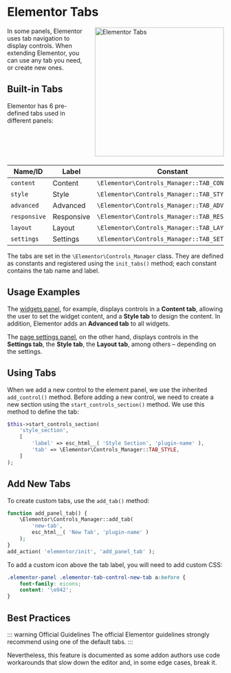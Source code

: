 # Elementor Tabs

<Badge type="tip" vertical="top" text="Elementor Core" /> <Badge type="warning" vertical="top" text="Basic" />

<img src="/assets/img/elementor-tabs.png" alt="Elementor Tabs" style="float: right; width: 300px; margin-left: 20px; margin-bottom: 20px;">

In some panels, Elementor uses tab navigation to display controls. When extending Elementor, you can use any tab you need, or create new ones.

## Built-in Tabs

Elementor has 6 pre-defined tabs used in different panels:

| Name/ID      | Label      | Constant                                      |
|--------------|------------|-----------------------------------------------|
| `content`    | Content    | `\Elementor\Controls_Manager::TAB_CONTENT`    |
| `style`      | Style      | `\Elementor\Controls_Manager::TAB_STYLE`      |
| `advanced`   | Advanced   | `\Elementor\Controls_Manager::TAB_ADVANCED`   |
| `responsive` | Responsive | `\Elementor\Controls_Manager::TAB_RESPONSIVE` |
| `layout`     | Layout     | `\Elementor\Controls_Manager::TAB_LAYOUT`     |
| `settings`   | Settings   | `\Elementor\Controls_Manager::TAB_SETTINGS`   |

The tabs are set in the `\Elementor\Controls_Manager` class. They are defined as constants and registered using the `init_tabs()` method; each constant contains the tab name and label.

## Usage Examples

The [widgets panel](./widgets-panel), for example, displays controls in a **Content tab**, allowing the user to set the widget content, and a **Style tab** to design the content. In addition, Elementor adds an **Advanced tab** to all widgets.

The [page settings panel](./page-settings-panel), on the other hand, displays controls in the **Settings tab**, the **Style tab**, the **Layout tab**, among others – depending on the settings.

## Using Tabs

When we add a new control to the element panel, we use the inherited `add_control()` method. Before adding a new control, we need to create a new section using the `start_controls_section()` method. We use this method to define the tab:

```php {5}
$this->start_controls_section(
	'style_section',
	[
		'label' => esc_html__( 'Style Section', 'plugin-name' ),
		'tab' => \Elementor\Controls_Manager::TAB_STYLE,
	]
);
```

## Add New Tabs

To create custom tabs, use the `add_tab()` method:

```php
function add_panel_tab() {
	\Elementor\Controls_Manager::add_tab(
		'new-tab',
		esc_html__( 'New Tab', 'plugin-name' )
	);
}
add_action( 'elementor/init', 'add_panel_tab' );
```

To add a custom icon above the tab label, you will need to add custom CSS:

```css
.elementor-panel .elementor-tab-control-new-tab a:before {
	font-family: eicons;
	content: '\e942';
}
```

## Best Practices

::: warning Official Guidelines
The official Elementor guidelines strongly recommend using one of the default tabs.
:::

Nevertheless, this feature is documented as some addon authors use code workarounds that slow down the editor and, in some edge cases, break it.
